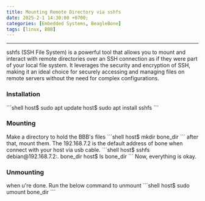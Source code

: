 ```yaml
---
title: Mounting Remote Directory via sshfs
date: 2025-2-1 14:30:00 +0700;
categories: [Embedded Systems, BeagleBone]
tags: [linux, BBB]     
---
```


---
sshfs (SSH File System) is a powerful tool that allows you to mount and interact with remote directories over an SSH connection as if they were part of your local file system. It leverages the security and encryption of SSH, making it an ideal choice for securely accessing and managing files on remote servers without the need for complex configurations.

<h3 id="Installation" style="font-weight: bold;">Installation</h3>
```shell
host$ sudo apt update
host$ sudo apt install sshfs
```
<h3 id="Mounting" style="font-weight: bold;">Mounting</h3>
Make a directory to hold the BBB's files
```shell
host$ mkdir bone_dir
```
after that, mount them. The 192.168.7.2 is the default address of bone when connect with your host via usb cable.
```shell
host$ sshfs debian@192.168.7.2:. bone_dir
host$ ls bone_dir
```
Now, everything is okay. 
<h3 id="Unmounting" style="font-weight: bold;">Unmounting</h3>
when u're done. Run the below command to unmount
```shell
host$ sudo umount bone_dir
```